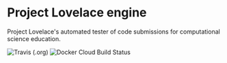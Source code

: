 # Project Lovelace engine

Project Lovelace's automated tester of code submissions for computational science education.

![Travis (.org)](https://img.shields.io/travis/project-lovelace/lovelace-engine?label=Travis&logo=travis&style=flat-square)
![Docker Cloud Build Status](https://img.shields.io/docker/cloud/build/projectlovelace/lovelace-engine?label=Docker%20Hub&logo=docker&style=flat-square)
